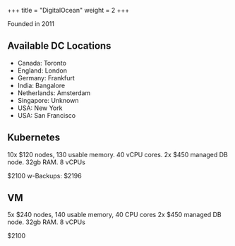 +++
title = "DigitalOcean"
weight = 2
+++

Founded in 2011

## Available DC Locations

* Canada: Toronto
* England: London
* Germany: Frankfurt
* India: Bangalore
* Netherlands: Amsterdam
* Singapore: Unknown
* USA: New York
* USA: San Francisco

## Kubernetes

10x $120 nodes, 130 usable memory. 40 vCPU cores.
2x $450 managed DB node. 32gb RAM. 8 vCPUs

$2100
w-Backups: $2196

## VM

5x $240 nodes, 140 usable memory, 40 CPU cores
2x $450 managed DB node. 32gb RAM. 8 vCPUs

$2100

